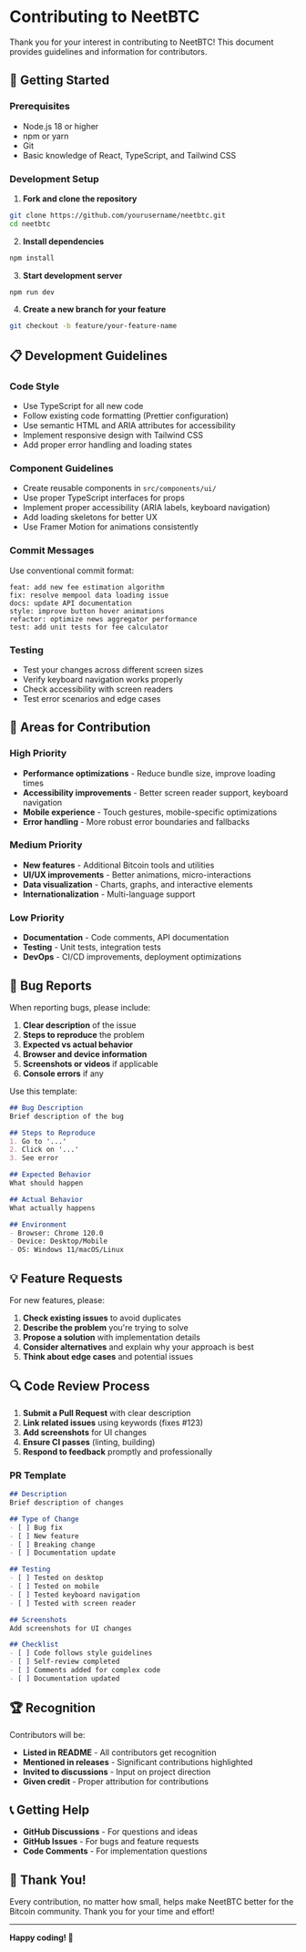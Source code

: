 # Contributing to NeetBTC

Thank you for your interest in contributing to NeetBTC! This document provides guidelines and information for contributors.

## 🚀 Getting Started

### Prerequisites
- Node.js 18 or higher
- npm or yarn
- Git
- Basic knowledge of React, TypeScript, and Tailwind CSS

### Development Setup

1. **Fork and clone the repository**
```bash
git clone https://github.com/yourusername/neetbtc.git
cd neetbtc
```

2. **Install dependencies**
```bash
npm install
```

3. **Start development server**
```bash
npm run dev
```

4. **Create a new branch for your feature**
```bash
git checkout -b feature/your-feature-name
```

## 📋 Development Guidelines

### Code Style
- Use TypeScript for all new code
- Follow existing code formatting (Prettier configuration)
- Use semantic HTML and ARIA attributes for accessibility
- Implement responsive design with Tailwind CSS
- Add proper error handling and loading states

### Component Guidelines
- Create reusable components in `src/components/ui/`
- Use proper TypeScript interfaces for props
- Implement proper accessibility (ARIA labels, keyboard navigation)
- Add loading skeletons for better UX
- Use Framer Motion for animations consistently

### Commit Messages
Use conventional commit format:
```
feat: add new fee estimation algorithm
fix: resolve mempool data loading issue
docs: update API documentation
style: improve button hover animations
refactor: optimize news aggregator performance
test: add unit tests for fee calculator
```

### Testing
- Test your changes across different screen sizes
- Verify keyboard navigation works properly
- Check accessibility with screen readers
- Test error scenarios and edge cases

## 🎯 Areas for Contribution

### High Priority
- **Performance optimizations** - Reduce bundle size, improve loading times
- **Accessibility improvements** - Better screen reader support, keyboard navigation
- **Mobile experience** - Touch gestures, mobile-specific optimizations
- **Error handling** - More robust error boundaries and fallbacks

### Medium Priority
- **New features** - Additional Bitcoin tools and utilities
- **UI/UX improvements** - Better animations, micro-interactions
- **Data visualization** - Charts, graphs, and interactive elements
- **Internationalization** - Multi-language support

### Low Priority
- **Documentation** - Code comments, API documentation
- **Testing** - Unit tests, integration tests
- **DevOps** - CI/CD improvements, deployment optimizations

## 🐛 Bug Reports

When reporting bugs, please include:

1. **Clear description** of the issue
2. **Steps to reproduce** the problem
3. **Expected vs actual behavior**
4. **Browser and device information**
5. **Screenshots or videos** if applicable
6. **Console errors** if any

Use this template:
```markdown
## Bug Description
Brief description of the bug

## Steps to Reproduce
1. Go to '...'
2. Click on '...'
3. See error

## Expected Behavior
What should happen

## Actual Behavior
What actually happens

## Environment
- Browser: Chrome 120.0
- Device: Desktop/Mobile
- OS: Windows 11/macOS/Linux
```

## 💡 Feature Requests

For new features, please:

1. **Check existing issues** to avoid duplicates
2. **Describe the problem** you're trying to solve
3. **Propose a solution** with implementation details
4. **Consider alternatives** and explain why your approach is best
5. **Think about edge cases** and potential issues

## 🔍 Code Review Process

1. **Submit a Pull Request** with clear description
2. **Link related issues** using keywords (fixes #123)
3. **Add screenshots** for UI changes
4. **Ensure CI passes** (linting, building)
5. **Respond to feedback** promptly and professionally

### PR Template
```markdown
## Description
Brief description of changes

## Type of Change
- [ ] Bug fix
- [ ] New feature
- [ ] Breaking change
- [ ] Documentation update

## Testing
- [ ] Tested on desktop
- [ ] Tested on mobile
- [ ] Tested keyboard navigation
- [ ] Tested with screen reader

## Screenshots
Add screenshots for UI changes

## Checklist
- [ ] Code follows style guidelines
- [ ] Self-review completed
- [ ] Comments added for complex code
- [ ] Documentation updated
```

## 🏆 Recognition

Contributors will be:
- **Listed in README** - All contributors get recognition
- **Mentioned in releases** - Significant contributions highlighted
- **Invited to discussions** - Input on project direction
- **Given credit** - Proper attribution for contributions

## 📞 Getting Help

- **GitHub Discussions** - For questions and ideas
- **GitHub Issues** - For bugs and feature requests
- **Code Comments** - For implementation questions

## 🎉 Thank You!

Every contribution, no matter how small, helps make NeetBTC better for the Bitcoin community. Thank you for your time and effort!

---

**Happy coding! 🚀**